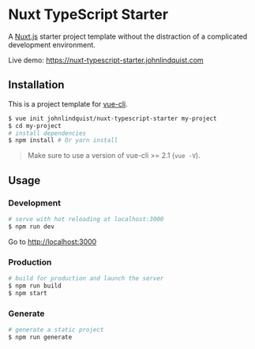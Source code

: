# Nuxt TypeScript Starter

A [Nuxt.js](https://github.com/nuxt/nuxt.js) starter project template without the distraction of a complicated development environment.

Live demo: https://nuxt-typescript-starter.johnlindquist.com

## Installation

This is a project template for [vue-cli](https://github.com/vuejs/vue-cli).

``` bash
$ vue init johnlindquist/nuxt-typescript-starter my-project
$ cd my-project
# install dependencies
$ npm install # Or yarn install
```

> Make sure to use a version of vue-cli >= 2.1 (`vue -V`).

## Usage

### Development

``` bash
# serve with hot reloading at localhost:3000
$ npm run dev
```

Go to [http://localhost:3000](http://localhost:3000)

### Production

``` bash
# build for production and launch the server
$ npm run build
$ npm start
```

### Generate

``` bash
# generate a static project
$ npm run generate
```
